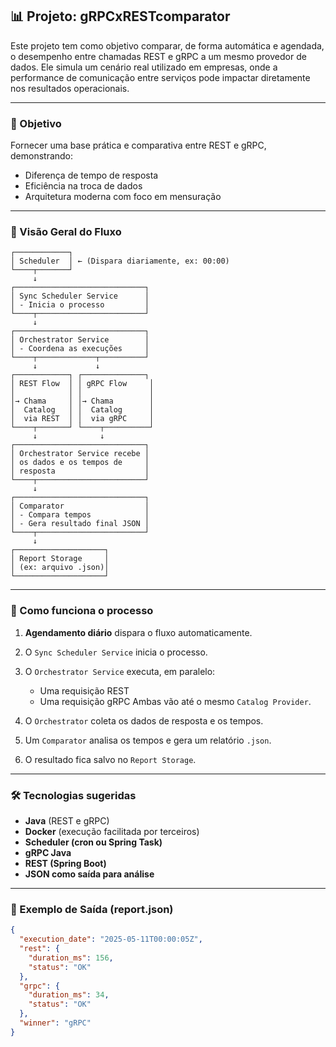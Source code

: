 ## 📊 Projeto: gRPCxRESTcomparator

Este projeto tem como objetivo comparar, de forma automática e agendada, o desempenho entre chamadas REST e gRPC a um mesmo provedor de dados. Ele simula um cenário real utilizado em empresas, onde a performance de comunicação entre serviços pode impactar diretamente nos resultados operacionais.

---

### 🚀 Objetivo

Fornecer uma base prática e comparativa entre REST e gRPC, demonstrando:

* Diferença de tempo de resposta
* Eficiência na troca de dados
* Arquitetura moderna com foco em mensuração

---

### 🧠 Visão Geral do Fluxo

```text
┌────────────┐
│ Scheduler  │ ← (Dispara diariamente, ex: 00:00)
└────┬───────┘
     ↓
┌─────────────────────────────┐
│ Sync Scheduler Service      │
│ - Inicia o processo         │
└────┬────────────────────────┘
     ↓
┌─────────────────────────────┐
│ Orchestrator Service        │
│ - Coordena as execuções     │
└────┬─────────────┬──────────┘
     ↓             ↓
┌────────────┐ ┌──────────────┐
│ REST Flow  │ │ gRPC Flow     │
│            │ │               │
│→ Chama     │ │→ Chama        │
│  Catalog   │ │  Catalog      │
│  via REST  │ │  via gRPC     │
└────┬───────┘ └────┬──────────┘
     ↓              ↓
┌─────────────────────────────┐
│ Orchestrator Service recebe │
│ os dados e os tempos de     │
│ resposta                    │
└────┬────────────────────────┘
     ↓
┌─────────────────────────────┐
│ Comparator                  │
│ - Compara tempos            │
│ - Gera resultado final JSON │
└────┬────────────────────────┘
     ↓
┌────────────────────┐
│ Report Storage     │
│ (ex: arquivo .json)│
└────────────────────┘
```

---

### 🔁 Como funciona o processo

1. **Agendamento diário** dispara o fluxo automaticamente.
2. O `Sync Scheduler Service` inicia o processo.
3. O `Orchestrator Service` executa, em paralelo:

    * Uma requisição REST
    * Uma requisição gRPC
      Ambas vão até o mesmo `Catalog Provider`.
4. O `Orchestrator` coleta os dados de resposta e os tempos.
5. Um `Comparator` analisa os tempos e gera um relatório `.json`.
6. O resultado fica salvo no `Report Storage`.

---

### 🛠️ Tecnologias sugeridas

* **Java** (REST e gRPC)
* **Docker** (execução facilitada por terceiros)
* **Scheduler (cron ou Spring Task)**
* **gRPC Java**
* **REST (Spring Boot)**
* **JSON como saída para análise**

---

### 📁 Exemplo de Saída (report.json)

```json
{
  "execution_date": "2025-05-11T00:00:05Z",
  "rest": {
    "duration_ms": 156,
    "status": "OK"
  },
  "grpc": {
    "duration_ms": 34,
    "status": "OK"
  },
  "winner": "gRPC"
}
